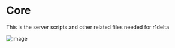 # Core

This is the server scripts and other related files needed for r1delta

![image](https://github.com/r1delta/core/assets/39478251/de059244-d6b4-4fdc-b45d-88bedb99c861)
